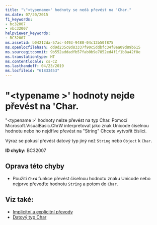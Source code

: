 ```yaml
---
title: "\"<typename>' hodnoty se nedá převést na 'Char."
ms.date: 07/20/2015
f1_keywords:
- bc32007
- vbc32007
helpviewer_keywords:
- BC32007
ms.assetid: b04212da-57ac-4493-9480-04c12b50f875
ms.openlocfilehash: dd9d235c8d83337f90c5ddbfc34f8ea09d89b615
ms.sourcegitcommit: 9b552addadfb57fab0b9e7852ed4f1f1b8a42f8e
ms.translationtype: HT
ms.contentlocale: cs-CZ
ms.lasthandoff: 04/23/2019
ms.locfileid: "61833453"
---
```

# <a name="typename-values-cannot-be-converted-to-char"></a>"\<typename >' hodnoty nejde převést na 'Char.
"\<typename >' hodnoty nelze převést na typ Char. Pomocí Microsoft.VisualBasic.ChrW interpretovat jako znak Unicode číselnou hodnotu nebo ho nejdříve převést na "String" Chcete vytvořit číslici.  
  
 Výraz se pokusí převést datový typ jiný než `String` nebo `Object` k `Char`.  
  
 **ID chyby:** BC32007  
  
## <a name="to-correct-this-error"></a>Oprava této chyby  
  
- Použití `ChrW` funkce převést číselnou hodnotu znaku Unicode nebo nejprve převeďte hodnotu `String` a potom do `Char`.  
  
## <a name="see-also"></a>Viz také:

- [Implicitní a explicitní převody](../../visual-basic/programming-guide/language-features/data-types/implicit-and-explicit-conversions.md)
- [Datový typ Char](../../visual-basic/language-reference/data-types/char-data-type.md)
